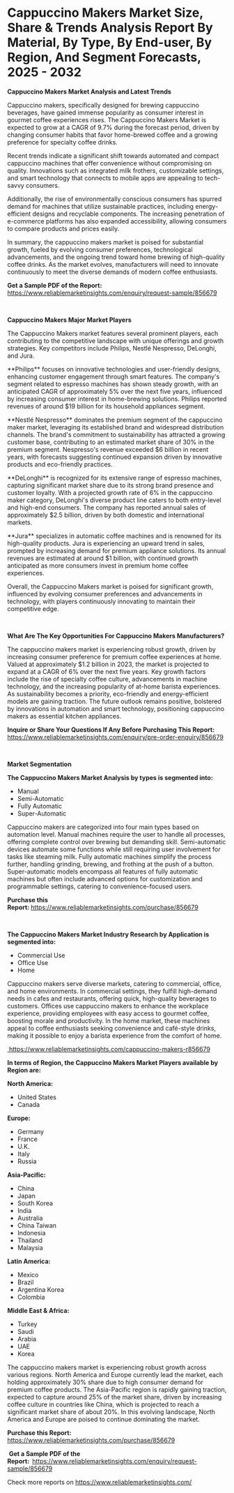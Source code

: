 <p><h1>Cappuccino Makers Market Size, Share & Trends Analysis Report By Material, By Type, By End-user, By Region, And Segment Forecasts, 2025 - 2032</h1></p><p><strong>Cappuccino Makers Market Analysis and Latest Trends</strong></p>
<p><p>Cappuccino makers, specifically designed for brewing cappuccino beverages, have gained immense popularity as consumer interest in gourmet coffee experiences rises. The Cappuccino Makers Market is expected to grow at a CAGR of 9.7% during the forecast period, driven by changing consumer habits that favor home-brewed coffee and a growing preference for specialty coffee drinks. </p><p>Recent trends indicate a significant shift towards automated and compact cappuccino machines that offer convenience without compromising on quality. Innovations such as integrated milk frothers, customizable settings, and smart technology that connects to mobile apps are appealing to tech-savvy consumers. </p><p>Additionally, the rise of environmentally conscious consumers has spurred demand for machines that utilize sustainable practices, including energy-efficient designs and recyclable components. The increasing penetration of e-commerce platforms has also expanded accessibility, allowing consumers to compare products and prices easily. </p><p>In summary, the cappuccino makers market is poised for substantial growth, fueled by evolving consumer preferences, technological advancements, and the ongoing trend toward home brewing of high-quality coffee drinks. As the market evolves, manufacturers will need to innovate continuously to meet the diverse demands of modern coffee enthusiasts.</p></p>
<p><strong>Get a Sample PDF of the Report:&nbsp;</strong> <a href="https://www.reliablemarketinsights.com/enquiry/request-sample/856679?utm_campaign=2206&utm_medium=2&utm_source=Github&utm_content=ia&utm_term=07022025&utm_id=cappuccino-makers">https://www.reliablemarketinsights.com/enquiry/request-sample/856679</a></p>
<p>&nbsp;</p>
<p><strong>Cappuccino Makers Major Market Players</strong></p>
<p><p>The Cappuccino Makers market features several prominent players, each contributing to the competitive landscape with unique offerings and growth strategies. Key competitors include Philips, Nestlé Nespresso, DeLonghi, and Jura.</p><p>**Philips** focuses on innovative technologies and user-friendly designs, enhancing customer engagement through smart features. The company's segment related to espresso machines has shown steady growth, with an anticipated CAGR of approximately 5% over the next five years, influenced by increasing consumer interest in home-brewing solutions. Philips reported revenues of around $19 billion for its household appliances segment.</p><p>**Nestlé Nespresso** dominates the premium segment of the cappuccino maker market, leveraging its established brand and widespread distribution channels. The brand's commitment to sustainability has attracted a growing customer base, contributing to an estimated market share of 30% in the premium segment. Nespresso's revenue exceeded $6 billion in recent years, with forecasts suggesting continued expansion driven by innovative products and eco-friendly practices.</p><p>**DeLonghi** is recognized for its extensive range of espresso machines, capturing significant market share due to its strong brand presence and customer loyalty. With a projected growth rate of 6% in the cappuccino maker category, DeLonghi's diverse product line caters to both entry-level and high-end consumers. The company has reported annual sales of approximately $2.5 billion, driven by both domestic and international markets.</p><p>**Jura** specializes in automatic coffee machines and is renowned for its high-quality products. Jura is experiencing an upward trend in sales, prompted by increasing demand for premium appliance solutions. Its annual revenues are estimated at around $1 billion, with continued growth anticipated as more consumers invest in premium home coffee experiences.</p><p>Overall, the Cappuccino Makers market is poised for significant growth, influenced by evolving consumer preferences and advancements in technology, with players continuously innovating to maintain their competitive edge.</p></p>
<p>&nbsp;</p>
<p><strong>What Are The Key Opportunities For Cappuccino Makers Manufacturers?</strong></p>
<p><p>The cappuccino makers market is experiencing robust growth, driven by increasing consumer preference for premium coffee experiences at home. Valued at approximately $1.2 billion in 2023, the market is projected to expand at a CAGR of 6% over the next five years. Key growth factors include the rise of specialty coffee culture, advancements in machine technology, and the increasing popularity of at-home barista experiences. As sustainability becomes a priority, eco-friendly and energy-efficient models are gaining traction. The future outlook remains positive, bolstered by innovations in automation and smart technology, positioning cappuccino makers as essential kitchen appliances.</p></p>
<p><strong>Inquire or Share Your Questions If Any Before Purchasing This Report:</strong> <a href="https://www.reliablemarketinsights.com/enquiry/pre-order-enquiry/856679?utm_campaign=2206&utm_medium=2&utm_source=Github&utm_content=ia&utm_term=07022025&utm_id=cappuccino-makers">https://www.reliablemarketinsights.com/enquiry/pre-order-enquiry/856679</a></p>
<p>&nbsp;</p>
<p><strong>Market Segmentation</strong></p>
<p><strong>The Cappuccino Makers Market Analysis by types is segmented into:</strong></p>
<p><ul><li>Manual</li><li>Semi-Automatic</li><li>Fully Automatic</li><li>Super-Automatic</li></ul></p>
<p><p>Cappuccino makers are categorized into four main types based on automation level. Manual machines require the user to handle all processes, offering complete control over brewing but demanding skill. Semi-automatic devices automate some functions while still requiring user involvement for tasks like steaming milk. Fully automatic machines simplify the process further, handling grinding, brewing, and frothing at the push of a button. Super-automatic models encompass all features of fully automatic machines but often include advanced options for customization and programmable settings, catering to convenience-focused users.</p></p>
<p><strong>Purchase this Report:&nbsp;</strong><a href="https://www.reliablemarketinsights.com/purchase/856679?utm_campaign=2206&utm_medium=2&utm_source=Github&utm_content=ia&utm_term=07022025&utm_id=cappuccino-makers">https://www.reliablemarketinsights.com/purchase/856679</a></p>
<p>&nbsp;</p>
<p><strong>The Cappuccino Makers Market Industry Research by Application is segmented into:</strong></p>
<p><ul><li>Commercial Use</li><li>Office Use</li><li>Home</li></ul></p>
<p><p>Cappuccino makers serve diverse markets, catering to commercial, office, and home environments. In commercial settings, they fulfill high-demand needs in cafes and restaurants, offering quick, high-quality beverages to customers. Offices use cappuccino makers to enhance the workplace experience, providing employees with easy access to gourmet coffee, boosting morale and productivity. In the home market, these machines appeal to coffee enthusiasts seeking convenience and café-style drinks, making it possible to enjoy a barista experience from the comfort of home.</p></p>
<p><a href="https://www.reliablemarketinsights.com/cappuccino-makers-r856679?utm_campaign=2206&utm_medium=2&utm_source=Github&utm_content=ia&utm_term=07022025&utm_id=cappuccino-makers">&nbsp;https://www.reliablemarketinsights.com/cappuccino-makers-r856679</a></p>
<p><strong>In terms of Region, the Cappuccino Makers Market Players available by Region are:</strong></p>
<p>
    <p> <strong> North America: </strong>
        <ul>
            <li>United States</li>
            <li>Canada</li>
        </ul>
        </p> 
    <p> <strong> Europe: </strong>
        <ul>
            <li>Germany</li>
            <li>France</li>
            <li>U.K.</li>
            <li>Italy</li>
            <li>Russia</li>
        </ul>
        </p> 
    <p> <strong> Asia-Pacific: </strong>
        <ul>
            <li>China</li>
            <li>Japan</li>
            <li>South Korea</li>
            <li>India</li>
            <li>Australia</li>
            <li>China Taiwan</li>
            <li>Indonesia</li>
            <li>Thailand</li>
            <li>Malaysia</li>
        </ul>
        </p> 
    <p> <strong> Latin America: </strong>
        <ul>
            <li>Mexico</li>
            <li>Brazil</li>
            <li>Argentina Korea</li>
            <li>Colombia</li>
        </ul>
        </p> 
    <p> <strong> Middle East & Africa: </strong>
        <ul>
            <li>Turkey</li>
            <li>Saudi</li>
            <li>Arabia</li>
            <li>UAE</li>
            <li>Korea</li>
        </ul>
    </p>
    </p>
<p><p>The cappuccino makers market is experiencing robust growth across various regions. North America and Europe currently lead the market, each holding approximately 30% share due to high consumer demand for premium coffee products. The Asia-Pacific region is rapidly gaining traction, expected to capture around 25% of the market share, driven by increasing coffee culture in countries like China, which is projected to reach a significant market share of about 20%. In this evolving landscape, North America and Europe are poised to continue dominating the market.</p></p>
<p><strong>Purchase this Report: </strong><a href="https://www.reliablemarketinsights.com/purchase/856679?utm_campaign=2206&utm_medium=2&utm_source=Github&utm_content=ia&utm_term=07022025&utm_id=cappuccino-makers">https://www.reliablemarketinsights.com/purchase/856679</a></p>
<p>&nbsp;<strong>Get a Sample PDF of the Report:&nbsp;&nbsp;</strong><a href="https://www.reliablemarketinsights.com/enquiry/request-sample/856679?utm_campaign=2206&utm_medium=2&utm_source=Github&utm_content=ia&utm_term=07022025&utm_id=cappuccino-makers">https://www.reliablemarketinsights.com/enquiry/request-sample/856679</a></p>
<p><strong></strong></p>
<p>Check more reports on <a href="https://www.reliablemarketinsights.com/?utm_campaign=2206&utm_medium=2&utm_source=Github&utm_content=ia&utm_term=07022025&utm_id=cappuccino-makers">https://www.reliablemarketinsights.com/</a></p>